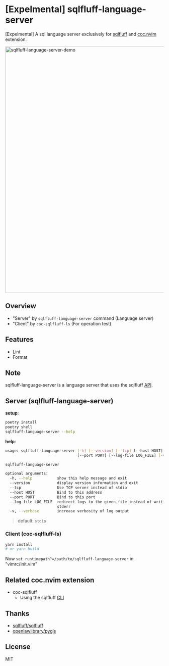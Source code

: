 # [Expelmental] sqlfluff-language-server

[Expelmental] A sql language server exclusively for [sqlfluff](https://pypi.org/project/sqlfluff/) and [coc.nvim](https://github.com/neoclide/coc.nvim) extension.

<img width="780" alt="sqlfluff-language-server-demo" src="https://user-images.githubusercontent.com/188642/118091006-40354080-b405-11eb-9e53-6cc1e768167a.gif">

## Overview

- "Server" by `sqlfluff-language-server` command (Language server)
- "Client" by `coc-sqlfluff-ls` (For operation test)

## Features

- Lint
- Format

## Note

sqlfluff-language-server is a language server that uses the sqlfluff [API](https://docs.sqlfluff.com/en/stable/api.html).

## Server (sqlfluff-language-server)

**setup**:

```sh
poetry install
poetry shell
sqlfluff-language-server --help
```

**help**:

```sh
usage: sqlfluff-language-server [-h] [--version] [--tcp] [--host HOST]
                                [--port PORT] [--log-file LOG_FILE] [-v]

sqlfluff-language-server

optional arguments:
  -h, --help           show this help message and exit
  --version            display version information and exit
  --tcp                Use TCP server instead of stdio
  --host HOST          Bind to this address
  --port PORT          Bind to this port
  --log-file LOG_FILE  redirect logs to the given file instead of writing to
                       stderr
  -v, --verbose        increase verbosity of log output
```

> default: `stdio`

### Client (coc-sqlfluff-ls)

```sh
yarn install
# or yarn build
```

Now `set runtimepath^=/path/to/sqlfluff-language-server` in "vimrc/init.vim"

## Related coc.nvim extension

- coc-sqlfluff
  - Using the sqlfluff [CLI](https://docs.sqlfluff.com/en/stable/cli.html)

## Thanks

- [sqlfluff/sqlfluff](https://github.com/sqlfluff/sqlfluff)
- [openlawlibrary/pygls](https://github.com/openlawlibrary/pygls)

## License

MIT

